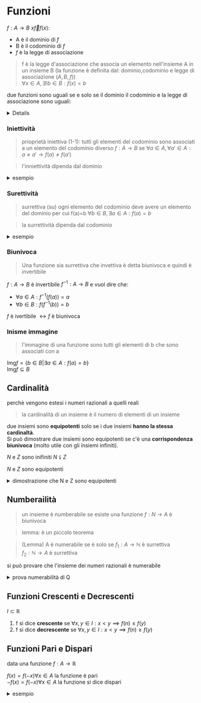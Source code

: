 
# Funzioni

$f: A \rightarrow B$ $x \overrightarrow{f} f(x)$:
- A è il dominio di $f$ 
- B è il codominio di $f$
- $f$ è la legge di associazione

> f è la legge d'associazione che associa un elemento nell'insieme A in un insieme B (la funzione è definita dal: dominio,codominio e legge di associazione ($A,B,f$))  
$\forall x \in A, \exists! b \in B : f(x) = b$ 


due funzioni sono uguali se e solo se il dominio il codominio e la legge di associazione sono uguali:
<details>

$f: A \rightarrow B \\ f': A'\rightarrow B' \\ \begin{cases} A=A' \\ B=B' \\ f=f'\end{cases}$
</details>



### Iniettività

> prioprietà iniettiva (1-1): tutti gli elementi del codominio sono associati a un elemento del codominio diverso
 $f: A \rightarrow B$ se $\forall a \in A,\forall a' \in A : a\neq a' \rightarrow f(a) \neq f(a')$

> l'inniettività dipenda dal dominio

<details>
    <summary>
    esempio
    </summary>

$f(n)=n^2$ non è (1-1) perchè $f(-1)=1=f(1)$  
ma la si può far diventare mettendo come dominio R+

$f(n)=n^3$ è (1-1)
</details>

### Surettività

> surrettiva (su) ogni elemento del codominio deve avere un elemento del dominio per cui f(a)=b
$\forall b \in B, \exists a \in A : f(a)=b$

> la surrettività dipenda dal codominio

<details>
    <summary>
    esempio
    </summary>

$f: A \rightarrow B$  
$f(n)=n^2$ non è (su) perché $\forall b \in B, \nexists a \in A : f(a)=b$  
ma la si può far diventare mettendo come codominio R+

$f(n)=n^3$ è (su)
</details>

### Biunivoca

> Una funzione sia surrettiva che invettiva è detta biunivoca e quindi è invertibile

$f: A \rightarrow B$ è invertibile
$f^{-1}: A \rightarrow B$ e vuol dire che:
- $\forall a \in A: f^{-1}(f(a))=a$  
- $\forall b \in B: f(f^{-1}(b))=b$  

$f$ è ivertibile $\leftrightarrow f$ è biunivoca 

### Inisme immagine
> l'immagine di una funzione sono tutti gli elementi di b che sono associati con a

$\text{Img} f = \{ b \in B | \exists a \in A : f(a)=b \}$  
$\text{Img} f \subseteq B$

## Cardinalità

perchè vengono estesi i numeri razionali a quelli reali

> la cardinalità di un insieme è il numero di elementi di un insieme

due insiemi sono **equipotenti** solo se i due insiemi **hanno la stessa cardinaltà**.  
Si può dimostrare  due insiemi sono equipotenti se c'è una **corrispondenza biunivoca** (molto utile con gli insiemi infiniti).

$N$ e $Z$ sono inifiniti
$N \subsetneqq Z$

$N$ e $Z$ sono equipotenti


<details>
    <summary>
    dimostrazione che  N e Z sono equipotenti
    </summary>

per dimostrare che $\mathbb{N}$ e $\mathbb{Z}$ sono equipotenti creaiamo una funzione biunivoca tra i due 

$f(n)= \begin{cases} n/2 & \text{se n è pari} \\ -\frac{n+1}{2} & \text{se n è pari} \end{cases}$

</details>


## Numberailità 

> un insieme è numberabile se esiste una funzione $f : N \rightarrow A$ è biunivoca 

> lemma: è un piccolo teorema

> (Lemma) A è numerabile se è solo se 
$f_1 : A \rightarrow \mathbb{N}$ è surrettiva  
$f_2 : \mathbb{N} \rightarrow A$ è surrettiva


si può provare che l'insieme dei numeri razionali è numerabile

<details>
    <summary>
    prova numerabilità di Q    
    </summary>

come prima cosa si crea una tabella che contiene tutti i numeri razionali, a quel punto si collega ogni numero naturale a un numero razionale

![](../img/qnumerabile.png)

</details>


## Funzioni Crescenti e Decrescenti

$I \subset \mathbb{R}$

1. f si dice **crescente** se $\forall x, y \in I : x < y \implies f(n) \le f(y)$
2. f si dice **decrescente** se $\forall x, y \in I : x < y \implies f(n) \ge f(y)$


## Funzioni Pari e Dispari

data una funzione 
$f: A \rightarrow \mathbb{R}$

$f(x)=f(-x) \forall x \in A$ la funzione è pari    
$-f(x)=f(-x) \forall x \in A$  la funzione si dice dispari

<details>
    <summary>
    esempio 
    </summary>

$y=x^2$ è una funzione pari

TODO: aggiungere il grafico

$y=x^3$ è una funzione dispari

TODO: aggiungerei l fico
</details>



